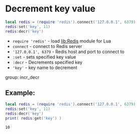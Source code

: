 # Decrement key value

```lua
local redis = (require 'redis').connect('127.0.0.1', 6379)
redis:set('key', 11)
redis:decr('key')
```

- `require 'redis'` - load [lib:Redis](https://onelinerhub.com/lua-redis/how-to-install-lua-redis-module) module for Lua
- `connect` - connect to Redis server
- `'127.0.0.1', 6379` - Redis host and port to connect to
- `:set` - sets specified key value
- `:decr` - Decrements specified key
- `'key'` - key name to decrement

group: incr_decr

## Example: 
```lua
local redis = (require 'redis').connect('127.0.0.1', 6379)
redis:set('key', 11)
redis:decr('key')
print( redis:get('key') )
```
```
10

```

